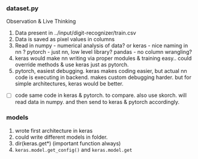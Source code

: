
### dataset.py
Observation & Live Thinking  
1. Data present in ../input/digit-recognizer/train.csv
2. Data is saved as pixel values in columns
3. Read in numpy - numerical analysis of data? or keras - nice naming in nn ? pytorch - just nn, low level library? pandas - no column wrangling?
4. keras would make nn writing via proper modules & training easy.. could override methods & use keras just as pytorch. 
5. pytorch, easiest debugging. keras makes coding easier, but actual nn code is executing in backend. makes custom debugging harder. but for simple architectures, keras would be better.
- [ ] code same code in keras & pytorch. to compare. also use skorch. will read data in numpy. and then send to keras & pytorch accordingly.

### models
1. wrote first architecture in keras
2. could write different models in folder.
3. dir(keras.get*) (important function always)
4. `keras.model.get_config()` and `keras.model.get`
